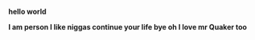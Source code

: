 <strong>hello world<strong>

I am person I like  niggas continue your life bye
oh I love mr Quaker too
